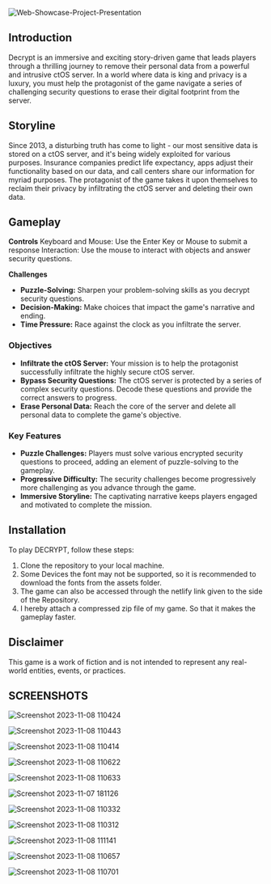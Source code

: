 ![Web-Showcase-Project-Presentation](https://github.com/rayyjeb/Decrypt-Game-Official/assets/142793649/7429e87f-7d67-4660-956e-39372e4b0490)
## Introduction

Decrypt is an immersive and exciting story-driven game that leads players through a thrilling journey to remove their personal data from a powerful and intrusive ctOS server. In a world where data is king and privacy is a luxury, you must help the protagonist of the game navigate a series of challenging security questions to erase their digital footprint from the server.

## Storyline

Since 2013, a disturbing truth has come to light - our most sensitive data is stored on a ctOS server, and it's being widely exploited for various purposes. Insurance companies predict life expectancy, apps adjust their functionality based on our data, and call centers share our information for myriad purposes. The protagonist of the game takes it upon themselves to reclaim their privacy by infiltrating the ctOS server and deleting their own data.

## Gameplay
**Controls**
Keyboard and Mouse: Use the Enter Key or Mouse to submit a response
Interaction: Use the mouse to interact with objects and answer security questions.

**Challenges**
- **Puzzle-Solving:** Sharpen your problem-solving skills as you decrypt security questions.
- **Decision-Making:** Make choices that impact the game's narrative and ending.
- **Time Pressure:** Race against the clock as you infiltrate the server.

### Objectives

- **Infiltrate the ctOS Server:** Your mission is to help the protagonist successfully infiltrate the highly secure ctOS server.
- **Bypass Security Questions:** The ctOS server is protected by a series of complex security questions. Decode these questions and provide the correct answers to progress.
- **Erase Personal Data:** Reach the core of the server and delete all personal data to complete the game's objective.

### Key Features

- **Puzzle Challenges:** Players must solve various encrypted security questions to proceed, adding an element of puzzle-solving to the gameplay.
- **Progressive Difficulty:** The security challenges become progressively more challenging as you advance through the game.
- **Immersive Storyline:** The captivating narrative keeps players engaged and motivated to complete the mission.

## Installation

To play DECRYPT, follow these steps:

1. Clone the repository to your local machine.
2. Some Devices the font may not be supported, so it is recommended to download the fonts from the assets folder.
3. The game can also be accessed through the netlify link given to the side of the Repository.
4. I hereby attach a compressed zip file of my game. So that it makes the gameplay faster.

## Disclaimer

This game is a work of fiction and is not intended to represent any real-world entities, events, or practices.

## SCREENSHOTS
![Screenshot 2023-11-08 110424](https://github.com/rayyjeb/Decrypt-Game-Official/assets/142793649/19794958-ff7d-4dd7-844b-0684bb174227)

![Screenshot 2023-11-08 110443](https://github.com/rayyjeb/Decrypt-Game-Official/assets/142793649/8535e2cb-0fe7-40ec-9db2-27616f244cba)

![Screenshot 2023-11-08 110414](https://github.com/rayyjeb/Decrypt-Game-Official/assets/142793649/80510a1d-72ec-4021-a1fb-cc9fd0219e48)

![Screenshot 2023-11-08 110622](https://github.com/rayyjeb/Decrypt-Game-Official/assets/142793649/076cb876-70e8-4726-8e3c-7b0760387167)

![Screenshot 2023-11-08 110633](https://github.com/rayyjeb/Decrypt-Game-Official/assets/142793649/a303968d-756f-415d-a43c-1003e97bf077)

![Screenshot 2023-11-07 181126](https://github.com/rayyjeb/Decrypt-Game-Official/assets/142793649/13f15d08-5e4e-42b9-b9ee-7dd4faa4ef3e)

![Screenshot 2023-11-08 110332](https://github.com/rayyjeb/Decrypt-Game-Official/assets/142793649/7a58e663-dd02-4a57-86b4-d2bfa2cecbdb)

![Screenshot 2023-11-08 110312](https://github.com/rayyjeb/Decrypt-Game-Official/assets/142793649/eccf98e2-0794-41c3-902c-63d1324a31fd)

![Screenshot 2023-11-08 111141](https://github.com/rayyjeb/Decrypt-Game-Official/assets/142793649/38174e4f-bcd3-4c00-822a-bde8087b3873)

![Screenshot 2023-11-08 110657](https://github.com/rayyjeb/Decrypt-Game-Official/assets/142793649/fe425599-a550-4b19-acd3-e6e0d5ac2811)

![Screenshot 2023-11-08 110701](https://github.com/rayyjeb/Decrypt-Game-Official/assets/142793649/0bf0ae7b-d07f-4e05-b6c3-cecf51636f02)



